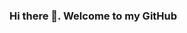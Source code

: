 ### Hi there 👋. Welcome to my GitHub

<!--
Here are some ideas to get you started:

- 🔭 I’m currently working to be an Aspiring DevOps Engineer
- 🌱 I’m currently learning AWS, MS Azure, Python, Dockers, Ansible, Terraform, Git, Bash, Linux Distro
- 👯 I’m looking to collaborate on future DevOps opportunities
- 💬 Ask me about ... Anything
- 📫 How to reach me: ... Follow me here!
- 😄 Pronouns: He/Him
- ⚡ Fun fact: Psstt! I am half human... ;) Just kidding... I think...
-->
